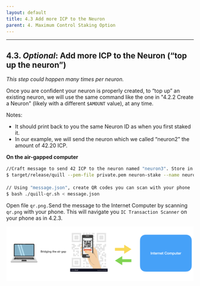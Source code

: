 ```yaml
---
layout: default
title: 4.3 Add more ICP to the Neuron
parent: 4. Maximum Control Staking Option
---
```


* * *
## 4.3. *Optional*: Add more ICP to the Neuron (“top up the neuron”)

*This step could happen many times per neuron.*

Once you are confident your neuron is properly created, to “top up” an existing neuron, we will use the same command like the one in "4.2.2 Create a Neuron" (likely with a different `$AMOUNT` value), at any time.

Notes:

- It should print back to you the same Neuron ID as when you first staked it.
- In our example, we will send the neuron which we called “neuron2” the amount of 42.20 ICP.

**On the air-gapped computer**

```bash
//Craft message to send 42 ICP to the neuron named "neuron3". Store in "message.json"
$ target/release/quill --pem-file private.pem neuron-stake --name neuron3 --amount 42.20 > message.json

// Using "message.json", create QR codes you can scan with your phone
$ bash ./quill-qr.sh < message.json
```

Open file `qr.png.`Send the message to the Internet Computer by scanning `qr.png` with your phone. This will navigate you `IC Transaction Scanner` on your phone as in 4.2.3.

![image](../assets/images/qr-code-scan-2.png)